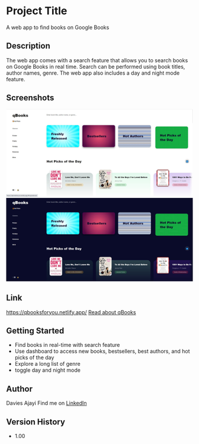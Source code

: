 # Project Title

A web app to find books on Google Books

## Description

The web app comes with a search feature that allows you to search books on Google Books in real time. Search can be performed using book titles, author names, genre. The web app also includes a day and night mode feature.

## Screenshots

![image](./icons/q_book_day_mode.JPG)
![image](./icons/qbook_night.JPG)

## Link

https://qbooksforyou.netlify.app/
[Read about qBooks](https://www.linkedin.com/pulse/qbooks-find-books-real-time-davies-ajayi/)


## Getting Started

* Find books in real-time with search feature
* Use dashboard to access new books, bestsellers, best authors, and hot picks of the day
* Explore a long list of genre
* toggle day and night mode

## Author
Davies Ajayi
Find me on [LinkedIn](https://www.linkedin.com/in/davies-ajayi-6133b616b/?originalSubdomain=de)

## Version History

* 1.00

